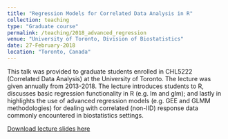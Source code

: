 ```yaml
---
title: "Regression Models for Correlated Data Analysis in R"
collection: teaching
type: "Graduate course"
permalink: /teaching/2018_advanced_regression
venue: "University of Toronto, Division of Biostatistics"
date: 27-February-2018
location: "Toronto, Canada"
---
```


This talk was provided to graduate students enrolled in CHL5222 (Correlated Data Analysis) at the University of Toronto. The lecture was given annually from 2013-2018. The lecture introduces students to R, discusses basic regression functionality in R (e.g. lm and glm); and lastly in highlights the use of advanced regression models (e.g. GEE and GLMM methodologies) for dealing with correlated (non-IID) response data commonly encountered in biostatistics settings.

[Download lecture slides here](../files/2018_CHL5222_AdvancedRegressionCorrelatedData.html)
